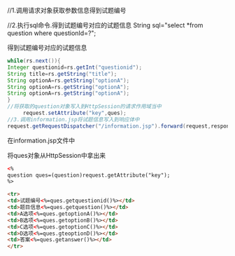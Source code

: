 //1.调用请求对象获取参数信息得到试题编号

//2.执行sql命令.得到试题编号对应的试题信息  String sql="select *from question where questionId=?";

得到试题编号对应的试题信息

```java
while(rs.next()){
Integer questionid=rs.getInt("questionid");
String title=rs.getString("title");
String optionA=rs.getString("optionA");
String optionA=rs.getString("optionA");
String optionA=rs.getString("optionA");
}
//将获取的question对象写入到HttpSession的请求作用域当中
     request.setAttribute("key",ques);
//3.调用information.jsp将试题信息写入到响应体中
request.getRequestDispatcher("/information.jsp").forward(request,response);
```

在information.jsp文件中



将ques对象从HttpSession中拿出来

```html
<%
question ques=(question)request.getAttribute("key");
%>

<tr>
<td>试题编号<%=ques.getquestionid()%></td>
<td>题目信息<%=ques.getquestion()%></td>
<td>A选项<%=ques.getoptionA()%></td>
<td>B选项<%=ques.getoptionB()%></td>
<td>C选项<%=ques.getoptionC()%></td>
<td>D选项<%=ques.gteoptionD()%></td>
<td>答案<%=ques.getanswer()%></td>
</tr>
```